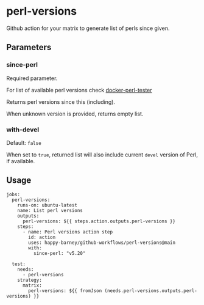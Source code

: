 
# perl-versions

Github action for your matrix to generate list of perls since given.

## Parameters

### since-perl

Required parameter.

For list of available perl versions check
[docker-perl-tester](https://github.com/Perl/docker-perl-tester#using-docker-images-for-your-projects)

Returns perl versions since this (including).

When unknown version is provided, returns empty list.

### with-devel

Default: `false`

When set to `true`, returned list will also include current `devel` version of Perl,
if available.

## Usage

```
jobs:
  perl-versions:
    runs-on: ubuntu-latest
    name: List perl versions
    outputs:
      perl-versions: ${{ steps.action.outputs.perl-versions }}
    steps:
      - name: Perl versions action step
        id: action
        uses: happy-barney/github-workflows/perl-versions@main
        with:
          since-perl: "v5.20"

  test:
    needs:
      - perl-versions
    strategy:
      matrix:
        perl-versions: ${{ fromJson (needs.perl-versions.outputs.perl-versions) }}

```
